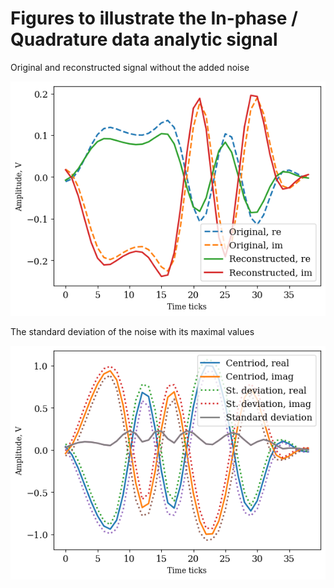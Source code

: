 # Figures to illustrate the In-phase / Quadrature data analytic signal 

Original and reconstructed signal without the added noise

![Original and reconstructed signal](fig_signals_similar.png)

The standard deviation of the noise with its maximal values 

![The standard deviation of the noise ](fig_centroid_and_std.png)

